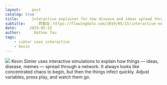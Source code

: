 ```yaml
---
layout:     post
catalog: true
title:      Interactive explainer for how disease and ideas spread through a network
subtitle:      转载自：https://flowingdata.com/2019/05/15/interactive-explainer-for-how-disease-and-ideas-spread-through-a-network/
date:      2019-05-15
author:      Nathan Yau
tags:
    - simler uses interactive
    - kevin
---
```


![](https://i1.wp.com/flowingdata.com/wp-content/uploads/2019/05/diffusion-simulation.png?resize=750%2C881&ssl=1)
Kevin Simler uses interactive simulations to explain how things — ideas, disease, memes — spread through a network. It always looks like concentrated chaos to begin, but then the things infect quickly. Adjust variables, press play, and watch them go.
